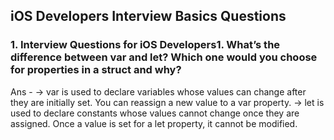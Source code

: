    ##                                              iOS Developers Interview Basics Questions
### 1. Interview Questions for iOS Developers1. What’s the difference between var and let? Which one would you choose for properties in a struct and why?
   Ans - -> var is used to declare variables whose values can change after they are initially set. You can reassign a new value to a var property.
         -> let is used to declare constants whose values cannot change once they are assigned. Once a value is set for a let property, it cannot be 
             modified.
